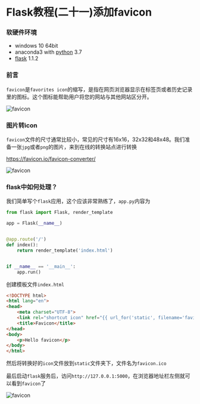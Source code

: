 # Flask教程(二十一)添加favicon

### 软硬件环境

- windows 10 64bit
- anaconda3 with [python](https://xugaoxiang.com/tag/python/) 3.7
- [flask](https://xugaoxiang.com/tag/flask/) 1.1.2

### 前言

`favicon`是`favorites icon`的缩写，是指在网页浏览器显示在标签页或者历史记录里的图标。这个图标能帮助用户将您的网站与其他网站区分开。

![favicon](https://cdn.jsdelivr.net/gh/Killer-89757/PicBed/images/2024%2F05%2F7935912149734132-8edfbe.png)

### 图片转icon

`favicon`文件的尺寸通常比较小，常见的尺寸有16x16，32x32和48x48。我们准备一张`jpg`或者`png`的图片，来到在线的转换站点进行转换

https://favicon.io/favicon-converter/

![favicon](https://cdn.jsdelivr.net/gh/Killer-89757/PicBed/images/2024%2F05%2F97f22b79c104aa15-b347e6.png)

### flask中如何处理？

我们简单写个`flask`应用，这个应该非常熟练了，`app.py`内容为

```python
from flask import Flask, render_template

app = Flask(__name__)


@app.route('/')
def index():
    return render_template('index.html')


if __name__ == '__main__':
    app.run()
```

创建模板文件`index.html`

```html
<!DOCTYPE html>
<html lang="en">
<head>
    <meta charset="UTF-8">
    <link rel="shortcut icon" href="{{ url_for('static', filename='favicon.ico') }}">
    <title>Favicon</title>
</head>
<body>
    <p>Hello favicon</p>
</body>
</html>
```

然后将转换好的`icon`文件放到`static`文件夹下，文件名为`favicon.ico`

最后启动`flask`服务后，访问`http://127.0.0.1:5000`，在浏览器地址栏左侧就可以看到`favicon`了

![favicon](https://cdn.jsdelivr.net/gh/Killer-89757/PicBed/images/2024%2F05%2Fe5bc8003b837731d-2e2961.png)